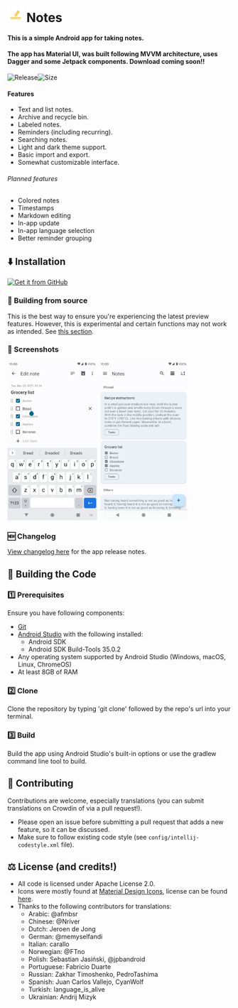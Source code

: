 # <img src="https://github.com/jpbandroid/notes/blob/main/app/src/main/ic_launcher-playstore.png?raw=true" width="36"/>  Notes



#### This is a simple Android app for taking notes.
#### The app has Material UI, was built following MVVM architecture, uses Dagger and some Jetpack components. Download coming soon!!

<p align="center">
  <a title="GitHub Releases" target="_blank" href="https://github.com/jpbandroid/notes">
    <img align="left" src="https://img.shields.io/github/v/release/jpbandroid/notes?include_prereleases" alt="Release" />
  </a>
  <a title="Repository Size" target="_blank" href="https://github.com/jpbandroid/notes/activity">
    <img align="left" src="https://img.shields.io/github/repo-size/jpbandroid/notes?color=%23cc0000" alt="Size" />
  </a>
</p><br>

#### Features
- Text and list notes.
- Archive and recycle bin.
- Labeled notes.
- Reminders (including recurring).
- Searching notes.
- Light and dark theme support.
- Basic import and export.
- Somewhat customizable interface.
###### Planned features
- Colored notes
- Timestamps
- Markdown editing
- In-app update
- In-app language selection
- Better reminder grouping

## ⬇️ Installation

<p>
  <a title="GitHub" href="https://github.com/jpbandroid/notes/releases/latest">
    <img src="https://user-images.githubusercontent.com/74561130/160255105-5e32f911-574f-4cc4-b90b-8769099086e4.png" width="157" alt="Get it from GitHub" />
  </a>
<p/>

### 🔨 Building from source

This is the best way to ensure you're experiencing the latest preview features. However, this is experimental and certain functions may not work as intended.
See [this section](#-building-the-code).

### 📸 Screenshots

<img alt="Screenshot 1"
     src="app/src/main/play/listings/en-US/graphics/phone-screenshots/1.png"
     width="40%"/>  <img alt="Screenshot 2"
     src="app/src/main/play/listings/en-US/graphics/phone-screenshots/2.png"
     width="40%"/>

### 🆕 Changelog
[View changelog here][changelog] for the app release notes.

## 🔨 Building the Code
### 1️⃣ Prerequisites

Ensure you have following components:

- [Git](https://git-scm.com/)
- [Android Studio](https://developer.android.com/studip) with the following installed:
  - Android SDK
  - Android SDK Build-Tools 35.0.2
- Any operating system supported by Android Studio (Windows, macOS, Linux, ChromeOS)
- At least 8GB of RAM

### 2️⃣ Clone
Clone the repository by typing 'git clone' followed by the repo's url into your terminal.

### 3️⃣ Build
Build the app using Android Studio's built-in options or use the gradlew command line tool to build.

## 🧪 Contributing
Contributions are welcome, especially translations (you can submit translations on Crowdin of via a pull request!).
- Please open an issue before submitting a pull request that adds a new feature, so it can be
    discussed.
- Make sure to follow existing code style (see `config/intellij-codestyle.xml` file).

## ⚖️ License (and credits!)
- All code is licensed under Apache License 2.0.
- Icons were mostly found at [Material Design Icons][mdi-icons], license can be found
[here][mdi-icons-license].
- Thanks to the following contributors for translations:
    - Arabic: @afmbsr
    - Chinese: @Nriver
    - Dutch: Jeroen de Jong
    - German: @memyselfandi
    - Italian: carallo
    - Norwegian: @FTno
    - Polish: Sebastian Jasiński, @jpbandroid
    - Portuguese: Fabricio Duarte
    - Russian: Zakhar Timoshenko, PedroTashima
    - Spanish: Juan Carlos Vallejo, CyanWolf
    - Turkish: language_is_alive
    - Ukrainian: Andrij Mizyk

[changelog]: CHANGELOG.md
[translating]: TRANSLATING.md
[mdi-icons]: https://materialdesignicons.com
[mdi-icons-license]: https://github.com/Templarian/MaterialDesign#license

